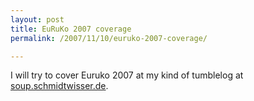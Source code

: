 ```yaml
---
layout: post
title: EuRuKo 2007 coverage
permalink: /2007/11/10/euruko-2007-coverage/

---
```


I will try to cover Euruko 2007 at my kind of tumblelog at
[soup.schmidtwisser.de](http://soup.schmidtwisser.de).
